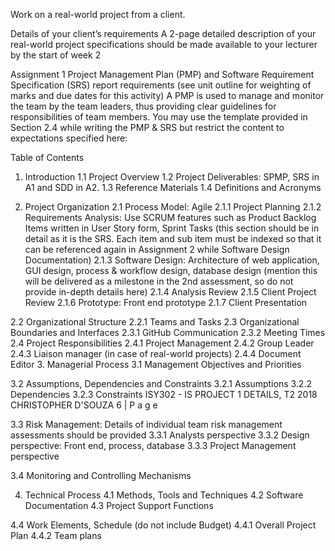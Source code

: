 Work on a real-world project from a client.

Details of your client’s requirements
A 2-page detailed description of your real-world project specifications should be made available to your lecturer by the start of week 2


Assignment 1
Project Management Plan (PMP) and Software Requirement Specification (SRS) report requirements (see unit outline for weighting of marks and due dates for this activity) A PMP is used to manage and monitor the team by the team leaders, thus providing clear guidelines for responsibilities of team members. You may use the template provided in Section 2.4 while writing the PMP & SRS but restrict the content to expectations specified here: 

Table of Contents 
1. Introduction 
1.1 Project Overview 
1.2 Project Deliverables: SPMP, SRS in A1 and SDD in A2. 
1.3 Reference Materials 
1.4 Definitions and Acronyms 

2. Project Organization 
2.1 Process Model: Agile 
2.1.1 Project Planning 
2.1.2 Requirements Analysis: Use SCRUM features such as Product Backlog Items written in           User Story form, Sprint Tasks (this section should be in detail as it is the SRS. Each item and sub item must be indexed so that it can be referenced again in Assignment 2 while Software Design Documentation) 
2.1.3 Software Design: Architecture of web application, GUI design, process & workflow design, database design (mention this will be delivered as a milestone in the 2nd assessment, so do not provide in-depth details here) 
2.1.4 Analysis Review 
2.1.5 Client Project Review 
2.1.6 Prototype: Front end prototype 
2.1.7 Client Presentation 

2.2 Organizational Structure 
2.2.1 Teams and Tasks 
2.3 Organizational Boundaries and Interfaces 
2.3.1 GitHub Communication 
2.3.2 Meeting Times
 2.4 Project Responsibilities 
2.4.1 Project Management 
2.4.2 Group Leader 
2.4.3 Liaison manager (in case of real-world projects) 
2.4.4 Document Editor 
3. Managerial Process 
3.1 Management Objectives and Priorities 

3.2 Assumptions, Dependencies and Constraints
 3.2.1 Assumptions 
3.2.2 Dependencies
 3.2.3 Constraints ISY302 - IS PROJECT 1 DETAILS, T2 2018 CHRISTOPHER D'SOUZA 6 | P a g e 

3.3 Risk Management: Details of individual team risk management assessments should be provided 
3.3.1 Analysts perspective
3.3.2 Design perspective: Front end, process, database 
3.3.3 Project Management perspective 


3.4 Monitoring and Controlling Mechanisms 

4. Technical Process 
4.1 Methods, Tools and Techniques
 4.2 Software Documentation 
4.3 Project Support Functions

4.4 Work Elements, Schedule (do not include Budget) 
4.4.1 Overall Project Plan 
4.4.2 Team plans

